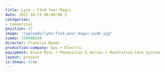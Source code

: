 ```yaml
---
title: Lynx — Find Your Magic
date: 2017-10-23 00:00:00 Z
categories:
- commercial
position: 17
image: "/uploads/lynx-find-your-magic-wide.jpg"
vimeo: 239498249
director: Franklyn Banks
production-company: Gas + Electric
equipment: Alexa Mini + Panavision G Series + Revolution Lens System
layout: project
is-shown: true
---
```


